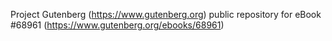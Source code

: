 Project Gutenberg (https://www.gutenberg.org) public repository for
eBook #68961 (https://www.gutenberg.org/ebooks/68961)
